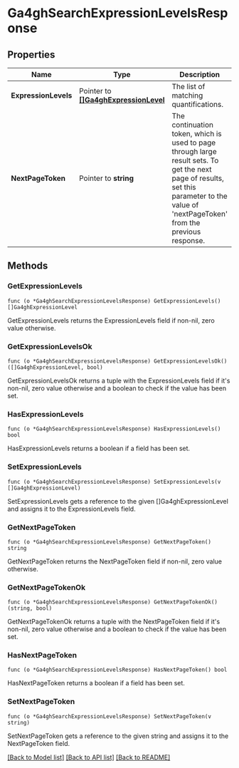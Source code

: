 # Ga4ghSearchExpressionLevelsResponse

## Properties

Name | Type | Description | Notes
------------ | ------------- | ------------- | -------------
**ExpressionLevels** | Pointer to [**[]Ga4ghExpressionLevel**](ga4ghExpressionLevel.md) | The list of matching quantifications. | [optional] 
**NextPageToken** | Pointer to **string** | The continuation token, which is used to page through large result sets. To get the next page of results, set this parameter to the value of &#39;nextPageToken&#39; from the previous response. | [optional] 

## Methods

### GetExpressionLevels

`func (o *Ga4ghSearchExpressionLevelsResponse) GetExpressionLevels() []Ga4ghExpressionLevel`

GetExpressionLevels returns the ExpressionLevels field if non-nil, zero value otherwise.

### GetExpressionLevelsOk

`func (o *Ga4ghSearchExpressionLevelsResponse) GetExpressionLevelsOk() ([]Ga4ghExpressionLevel, bool)`

GetExpressionLevelsOk returns a tuple with the ExpressionLevels field if it's non-nil, zero value otherwise
and a boolean to check if the value has been set.

### HasExpressionLevels

`func (o *Ga4ghSearchExpressionLevelsResponse) HasExpressionLevels() bool`

HasExpressionLevels returns a boolean if a field has been set.

### SetExpressionLevels

`func (o *Ga4ghSearchExpressionLevelsResponse) SetExpressionLevels(v []Ga4ghExpressionLevel)`

SetExpressionLevels gets a reference to the given []Ga4ghExpressionLevel and assigns it to the ExpressionLevels field.

### GetNextPageToken

`func (o *Ga4ghSearchExpressionLevelsResponse) GetNextPageToken() string`

GetNextPageToken returns the NextPageToken field if non-nil, zero value otherwise.

### GetNextPageTokenOk

`func (o *Ga4ghSearchExpressionLevelsResponse) GetNextPageTokenOk() (string, bool)`

GetNextPageTokenOk returns a tuple with the NextPageToken field if it's non-nil, zero value otherwise
and a boolean to check if the value has been set.

### HasNextPageToken

`func (o *Ga4ghSearchExpressionLevelsResponse) HasNextPageToken() bool`

HasNextPageToken returns a boolean if a field has been set.

### SetNextPageToken

`func (o *Ga4ghSearchExpressionLevelsResponse) SetNextPageToken(v string)`

SetNextPageToken gets a reference to the given string and assigns it to the NextPageToken field.


[[Back to Model list]](../README.md#documentation-for-models) [[Back to API list]](../README.md#documentation-for-api-endpoints) [[Back to README]](../README.md)


